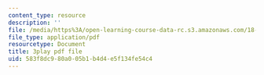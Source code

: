```yaml
---
content_type: resource
description: ''
file: /media/https%3A/open-learning-course-data-rc.s3.amazonaws.com/18-06-linear-algebra-spring-2010/583f8dc980a005b1b4d4e5f134fe54c4_RWvi4Vx4CDc.pdf
file_type: application/pdf
resourcetype: Document
title: 3play pdf file
uid: 583f8dc9-80a0-05b1-b4d4-e5f134fe54c4
---
```

